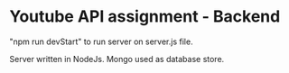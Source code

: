 ﻿# Youtube API assignment - Backend

"npm run devStart" to run server on server.js file.

Server written in NodeJs. Mongo used as database store.
